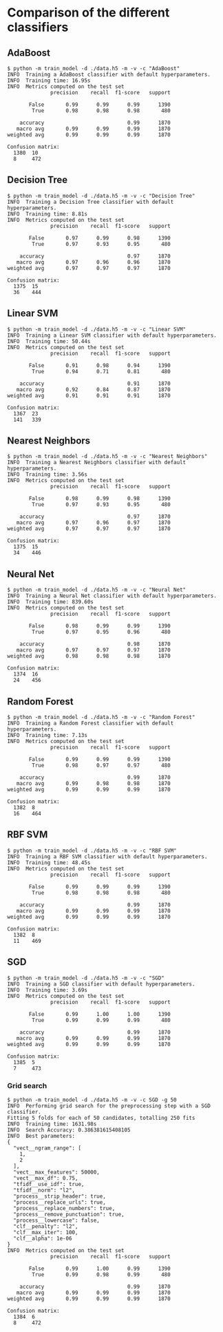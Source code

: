 # Comparison of the different classifiers

## AdaBoost

    $ python -m train_model -d ./data.h5 -m -v -c "AdaBoost"
    INFO  Training a AdaBoost classifier with default hyperparameters.
    INFO  Training time: 16.95s
    INFO  Metrics computed on the test set
                  precision    recall  f1-score   support

           False       0.99      0.99      0.99      1390
            True       0.98      0.98      0.98       480

        accuracy                           0.99      1870
       macro avg       0.99      0.99      0.99      1870
    weighted avg       0.99      0.99      0.99      1870

    Confusion matrix:
      1380  10
      8     472

## Decision Tree

    $ python -m train_model -d ./data.h5 -m -v -c "Decision Tree"
    INFO  Training a Decision Tree classifier with default hyperparameters.
    INFO  Training time: 8.81s
    INFO  Metrics computed on the test set
                  precision    recall  f1-score   support

           False       0.97      0.99      0.98      1390
            True       0.97      0.93      0.95       480

        accuracy                           0.97      1870
       macro avg       0.97      0.96      0.96      1870
    weighted avg       0.97      0.97      0.97      1870

    Confusion matrix:
      1375  15
      36    444

## Linear SVM

    $ python -m train_model -d ./data.h5 -m -v -c "Linear SVM"
    INFO  Training a Linear SVM classifier with default hyperparameters.
    INFO  Training time: 50.44s
    INFO  Metrics computed on the test set
                  precision    recall  f1-score   support

           False       0.91      0.98      0.94      1390
            True       0.94      0.71      0.81       480

        accuracy                           0.91      1870
       macro avg       0.92      0.84      0.87      1870
    weighted avg       0.91      0.91      0.91      1870

    Confusion matrix:
      1367  23
      141   339

## Nearest Neighbors

    $ python -m train_model -d ./data.h5 -m -v -c "Nearest Neighbors"
    INFO  Training a Nearest Neighbors classifier with default hyperparameters.
    INFO  Training time: 3.56s
    INFO  Metrics computed on the test set
                  precision    recall  f1-score   support

           False       0.98      0.99      0.98      1390
            True       0.97      0.93      0.95       480

        accuracy                           0.97      1870
       macro avg       0.97      0.96      0.97      1870
    weighted avg       0.97      0.97      0.97      1870

    Confusion matrix:
      1375  15
      34    446

## Neural Net

    $ python -m train_model -d ./data.h5 -m -v -c "Neural Net"
    INFO  Training a Neural Net classifier with default hyperparameters.
    INFO  Training time: 839.60s
    INFO  Metrics computed on the test set
                  precision    recall  f1-score   support

           False       0.98      0.99      0.99      1390
            True       0.97      0.95      0.96       480

        accuracy                           0.98      1870
       macro avg       0.97      0.97      0.97      1870
    weighted avg       0.98      0.98      0.98      1870

    Confusion matrix:
      1374  16
      24    456

## Random Forest

    $ python -m train_model -d ./data.h5 -m -v -c "Random Forest"
    INFO  Training a Random Forest classifier with default hyperparameters.
    INFO  Training time: 7.13s
    INFO  Metrics computed on the test set
                  precision    recall  f1-score   support

           False       0.99      0.99      0.99      1390
            True       0.98      0.97      0.97       480

        accuracy                           0.99      1870
       macro avg       0.99      0.98      0.98      1870
    weighted avg       0.99      0.99      0.99      1870

    Confusion matrix:
      1382  8
      16    464

## RBF SVM

    $ python -m train_model -d ./data.h5 -m -v -c "RBF SVM"
    INFO  Training a RBF SVM classifier with default hyperparameters.
    INFO  Training time: 48.45s
    INFO  Metrics computed on the test set
                  precision    recall  f1-score   support

           False       0.99      0.99      0.99      1390
            True       0.98      0.98      0.98       480

        accuracy                           0.99      1870
       macro avg       0.99      0.99      0.99      1870
    weighted avg       0.99      0.99      0.99      1870

    Confusion matrix:
      1382  8
      11    469

## SGD

    $ python -m train_model -d ./data.h5 -m -v -c "SGD"
    INFO  Training a SGD classifier with default hyperparameters.
    INFO  Training time: 3.69s
    INFO  Metrics computed on the test set
                  precision    recall  f1-score   support

           False       0.99      1.00      1.00      1390
            True       0.99      0.99      0.99       480

        accuracy                           0.99      1870
       macro avg       0.99      0.99      0.99      1870
    weighted avg       0.99      0.99      0.99      1870

    Confusion matrix:
      1385  5
      7     473

### Grid search

    $ python -m train_model -d ./data.h5 -m -v -c SGD -g 50
    INFO  Performing grid search for the preprocessing step with a SGD classifier.
    Fitting 5 folds for each of 50 candidates, totalling 250 fits
    INFO  Training time: 1631.98s
    INFO  Search Accuracy: 0.386381615408105
    INFO  Best parameters:
    {
      "vect__ngram_range": [
        1,
        2
      ],
      "vect__max_features": 50000,
      "vect__max_df": 0.75,
      "tfidf__use_idf": true,
      "tfidf__norm": "l2",
      "process__strip_header": true,
      "process__replace_urls": true,
      "process__replace_numbers": true,
      "process__remove_punctuation": true,
      "process__lowercase": false,
      "clf__penalty": "l2",
      "clf__max_iter": 100,
      "clf__alpha": 1e-06
    }
    INFO  Metrics computed on the test set
                  precision    recall  f1-score   support

           False       0.99      1.00      0.99      1390
            True       0.99      0.98      0.99       480

        accuracy                           0.99      1870
       macro avg       0.99      0.99      0.99      1870
    weighted avg       0.99      0.99      0.99      1870

    Confusion matrix:
      1384  6
      8     472
